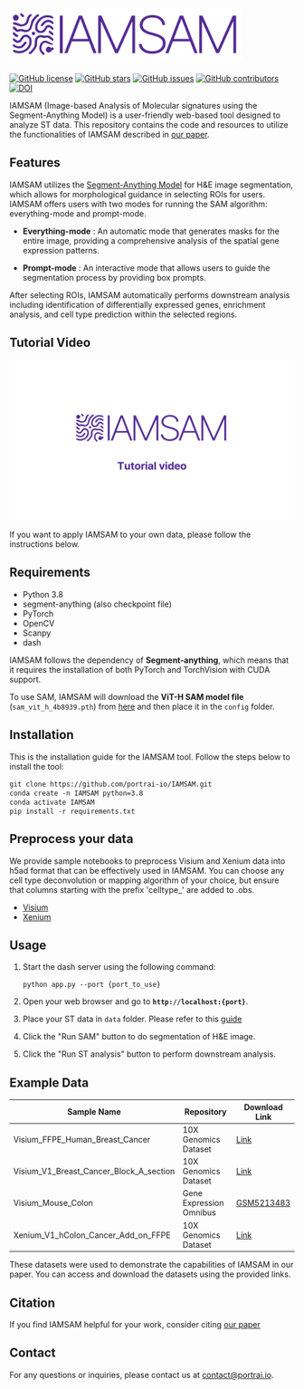 # <img src="/assets/logo.png"  height="90">
 

[![GitHub license](https://img.shields.io/github/license/portrai-io/IAMSAM)](https://github.com/portrai-io/IAMSAM/blob/main/LICENSE)
[![GitHub stars](https://img.shields.io/github/stars/portrai-io/IAMSAM)](https://github.com/portrai-io/IAMSAM/stargazers)
[![GitHub issues](https://img.shields.io/github/issues/portrai-io/IAMSAM)](https://github.com/portrai-io/IAMSAM/issues)
[![GitHub contributors](https://img.shields.io/github/contributors/portrai-io/IAMSAM)](https://github.com/portrai-io/IAMSAM/graphs/contributors)
[![DOI](https://zenodo.org/badge/DOI/10.5281/zenodo.12175539.svg)](https://doi.org/10.5281/zenodo.12175539)

IAMSAM (Image-based Analysis of Molecular signatures using the Segment-Anything Model) is a user-friendly web-based tool designed to analyze ST data. This repository contains the code and resources to utilize the functionalities of IAMSAM described in [our paper](https://genomebiology.biomedcentral.com/articles/10.1186/s13059-024-03380-x).


## Features
IAMSAM utilizes the [Segment-Anything Model](https://github.com/facebookresearch/segment-anything) for H&E image segmentation, which allows for morphological guidance in selecting ROIs for users. IAMSAM offers users with two modes for running the SAM algorithm: everything-mode and prompt-mode.

- **Everything-mode** : An automatic mode that generates masks for the entire image, providing a comprehensive analysis of the spatial gene expression patterns.

- **Prompt-mode** : An interactive mode that allows users to guide the segmentation process by providing box prompts.

After selecting ROIs, IAMSAM automatically performs downstream analysis including identification of differentially expressed genes, enrichment analysis, and cell type prediction within the selected regions.

## Tutorial Video
[![Tutorial Video](/assets/title.png)](https://youtu.be/ri1OB4W210Q)

If you want to apply IAMSAM to your own data, please follow the instructions below.

## Requirements

- Python 3.8
- segment-anything (also checkpoint file)
- PyTorch
- OpenCV
- Scanpy
- dash

IAMSAM follows the dependency of **Segment-anything**, which means that it requires the installation of both PyTorch and TorchVision with CUDA support.

To use SAM, IAMSAM will download the **ViT-H SAM model file** (`sam_vit_h_4b8939.pth`) from [here](https://github.com/facebookresearch/segment-anything#model-checkpoints) and then place it in the `config` folder.

## Installation
This is the installation guide for the IAMSAM tool. Follow the steps below to install the tool:

    git clone https://github.com/portrai-io/IAMSAM.git
    conda create -n IAMSAM python=3.8
    conda activate IAMSAM
    pip install -r requirements.txt
    

## Preprocess your data
We provide sample notebooks to preprocess Visium and Xenium data into h5ad format that can be effectively used in IAMSAM. You can choose any cell type deconvolution or mapping algorithm of your choice, but ensure that columns starting with the prefix 'celltype_' are added to .obs.

- [Visium](/notebook/Preprocessing_visium.ipynb)
- [Xenium](/notebook/Preprocessing_xenium.ipynb)


## Usage

1. Start the dash server using the following command:
    
    ```
    python app.py --port {port_to_use}
    ```
    
2. Open your web browser and go to **`http://localhost:{port}`**.
3. Place your ST data in `data` folder. Please refer to this [guide](https://github.com/portrai-io/IAMSAM/blob/main/data/rule.md)
4. Click the "Run SAM" button to do segmentation of H&E image.
5. Click the "Run ST analysis" button to perform downstream analysis.



## Example Data
| Sample Name           | Repository                | Download Link                                                                                       |
|-----------------------|---------------------------|-----------------------------------------------------------------------------------------------------|
| Visium_FFPE_Human_Breast_Cancer   | 10X Genomics Dataset      | [Link](https://www.10xgenomics.com/resources/datasets/human-breast-cancer-ductal-carcinoma-in-situ-invasive-carcinoma-ffpe-1-standard-1-3-0)   |
| Visium_V1_Breast_Cancer_Block_A_section   | 10X Genomics Dataset      | [Link](https://www.10xgenomics.com/datasets/human-breast-cancer-block-a-section-1-1-standard-1-1-0)   |
| Visium_Mouse_Colon           | Gene Expression Omnibus   | [GSM5213483](https://www.ncbi.nlm.nih.gov/geo/query/acc.cgi?acc=GSM5213483)                         |
| Xenium_V1_hColon_Cancer_Add_on_FFPE    | 10X Genomics Dataset      | [Link](https://www.10xgenomics.com/datasets/human-colon-preview-data-xenium-human-colon-gene-expression-panel-1-standard)|

These datasets were used to demonstrate the capabilities of IAMSAM in our paper. You can access and download the datasets using the provided links.

## Citation
If you find IAMSAM helpful for your work, consider citing [our paper](https://genomebiology.biomedcentral.com/articles/10.1186/s13059-024-03380-x)


## Contact
For any questions or inquiries, please contact us at [contact@portrai.io](mailto:contact@portrai.io).


